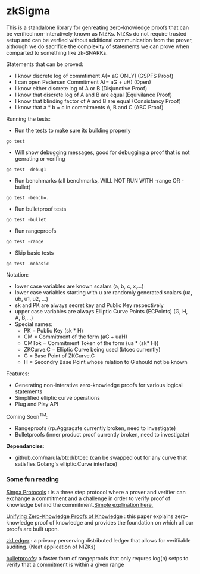 # zkSigma

This is a standalone library for genreating zero-knowledge proofs that can be verified non-interatively known as NIZKs. NIZKs do not require trusted setup and can be verfied without additional communication from the prover, although we do sacrifice the complexity of statements we can prove when comparted to something like zk-SNARKs.

Statements that can be proved:
- I know discrete log of commtiment A(= aG ONLY) (GSPFS Proof)
- I can open Pedersen Commitment A(= aG + uH) (Open)
- I know either discrete log of A or B (Disjunctive Proof)
- I know that discrete log of A and B are equal (Equivilance Proof)
- I know that blinding factor of A and B are equal (Consistancy Proof)
- I know that a * b = c in commitments A, B and C (ABC Proof)

Running the tests:
- Run the tests to make sure its building properly
``` 
go test 
```
- Will show debugging messages, good for debugging a proof that is not genrating or verifing
```
go test -debug1
```
- Run benchmarks (all benchmarks, WILL NOT RUN WITH -range OR -bullet)
```
go test -bench=.
```
- Run bulletproof tests 
```
go test -bullet
```
- Run rangeproofs
```
go test -range
```
- Skip basic tests
```
go test -nobasic
```


Notation: 
- lower case variables are known scalars (a, b, c, x,...)
- lower case variables starting with u are randomly generated scalars (ua, ub, u1, u2, ...)
- sk and PK are always secret key and Public Key respectively
- upper case variables are always Elliptic Curve Points (ECPoints) (G, H, A, B,...)
- Special names:
    - PK = Public Key (sk * H)
    - CM = Commitment of the form (aG + uaH)
    - CMTok = Commitment Token of the form (ua * (sk* H))
    - ZKCurve.C = Elliptic Curve being used (btcec currently)
    - G = Base Point of ZKCurve.C
    - H = Secondry Base Point whose relation to G should not be known

Features:
- Generating non-interative zero-knowledge proofs for various logical statements
- Simplified elliptic curve operations
- Plug and Play API

Coming Soon<sup>TM</sup>:
- Rangeproofs (rp.Aggragate currently broken, need to investigate)
- Bulletproofs (inner product proof currently broken, need to investigate)

**Dependancies**:
- github.com/narula/btcd/btcec (can be swapped out for any curve that satisfies Golang's elliptic.Curve interface)


### Some fun reading

[Simga Protocols](http://www.cs.au.dk/~ivan/Sigma.pdf)
: is a three step protocol where a prover and verifier can exchange a commitment and a challenge in order to verify proof of knowledge behind the commitment.[Simple explination here.](https://en.wikipedia.org/wiki/Proof_of_knowledge#Sigma_protocols)

[Unifying Zero-Knowledge Proofs of Knowledge](ftp://ftp.inf.ethz.ch/pub/crypto/publications/Maurer09.pdf)
: this paper explains zero-knowledge proof of knowledge and provides the foundation on which all our proofs are built upon.


[zkLedger](https://www.usenix.org/conference/nsdi18/presentation/narula)
: a privacy perserving distributed ledger that allows for verifiiable auditing. (Neat application of NIZKs)

[bulletproofs](https://doc-internal.dalek.rs/bulletproofs/inner_product_proof/index.html): a faster form of rangeproofs that only requres log(n) setps to verify that a commitment is within a given range


